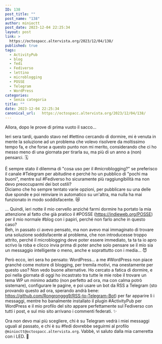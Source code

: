 ```yaml
---
ID: 138
post_title: ""
post_name: "138"
author: minioctt
post_date: 2023-12-04 22:25:34
layout: post
link: >
  https://octospacc.altervista.org/2023/12/04/138/
published: true
tags:
  - ActivityPub
  - blog
  - fedi
  - Fediverso
  - lettino
  - microblogging
  - POSSE
  - Telegram
  - WordPress
categories:
  - Senza categoria
title: ""
date: 2023-12-04 22:25:34
canonical_url:   https://octospacc.altervista.org/2023/12/04/138/
---
```

<!-- wp:paragraph -->
<p>Allora, dopo le prove di prima vuoto il sacco…</p>
<!-- /wp:paragraph -->

<!-- wp:paragraph -->
<p>Ieri sera tardi, quando stavo nel #lettino cercando di dormire, mi è venuta in mente la soluzione ad un problema che volevo risolvere da moltissimo tempo fa, e che forse a questo punto non mi merito, considerando che ci ho messo meno di una giornata per tirarla su, ma più di un anno a (non) pensarci. 🗓️</p>
<!-- /wp:paragraph -->

<!-- wp:paragraph -->
<p>È sempre stato il dilemma di "cosa uso per il #microblogging?" se preferisco il canale #Telegram per abitudine e perché ho un pubblico di "pochi ma buoni", mentre sul #Fediverso ho sicuramente più raggiungibilità ma non devo preoccuparmi dei bot ostili?<br>Diciamo che ho sempre tentato varie opzioni, per pubblicare su una delle due sponde e poi reinviare in automatico su un'altra, ma nulla ha mai funzionato in modo soddisfacente. 😿️</p>
<!-- /wp:paragraph -->

<!-- wp:paragraph -->
<p>… Quindi, ieri notte il mio cervello anziché farmi dormire ha portato la mia attenzione al fatto che già pratico il #POSSE (<a href="https://indieweb.org/POSSE">https://indieweb.org/POSSE</a>) per il mio normale #blog con i papiri, perché non farlo anche in questo caso?<br>Beh, in passato ci avevo pensato, ma non avevo mai immaginato di trovare una soluzione soddisfacente al problema, che non introducesse troppo attrito, perché il microblogging deve poter essere immediato, ta ta ta io apro scrivo la roba e clicco invia prima di poter anche solo pensare se il mio sia un messaggio intelligente o meno, anche e soprattutto con i media… 😈️</p>
<!-- /wp:paragraph -->

<!-- wp:paragraph -->
<p>Però ecco, ieri sera ho pensato: WordPress… a me #WordPress non piace granché come motore di blogging, per tremila motivi, ma onestamente per questo uso? Non vedo buone alternative. Ho cercato a fatica di dormire, e poi nella giornata di oggi ho incastrato tra tutte le mie robe il trovare un tema WP un minimo adatto (non perfetto ad ora, ma con calma potrò sistemare), configurare le pagine, e poi usare un bot da RSS a Telegram (sto provando questo ad ora, sperando andrà bene: <a href="https://github.com/Rongronggg9/RSS-to-Telegram-Bot">https://github.com/Rongronggg9/RSS-to-Telegram-Bot</a>) per far apparire lì i messaggi, mentre ho banalmente installato il plugin #ActivityPub per WordPress e il mio profilo del sito appare perfettamente sul Fediverso con tutti i post, e sul mio sito arrivano i commenti federati. ✨️</p>
<!-- /wp:paragraph -->

<!-- wp:paragraph -->
<p>Ora non devo mai più scegliere, chi è su Telegram vedrà i miei messaggi uguali al passato, e chi è su #fedi dovrebbe seguirmi al profilo <code>@minioctt@octospacc.altervista.org</code>. Vabbè, vi saluto dalla mia cameretta con i LED. 👋️</p>
<!-- /wp:paragraph -->